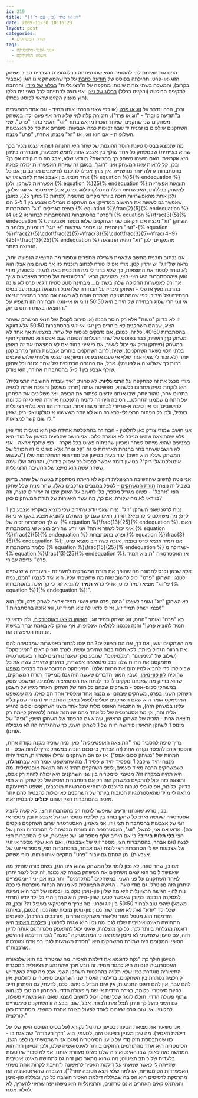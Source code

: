```yaml
---
id: 219
title: "זוג או פרד (כן, עם ד’!)"
date: 2009-11-30 10:16:23
layout: post
categories: 
  - תורת המשחקים
tags: 
  - אנטי-אנטי-מתמטיקה
  - משפט המינימקס
---
```

הפנו את תשומת לבי למהומה זוטא שהתפתחה בבלוגספרה העברית סביב משחק הזוג-או-פרט. תחילתה בפוסט של <a href="http://hahem.co.il/false/archives/434">תודעה כוזבת</a> על כך שהמשחק אינו הוגן (אסביר בקרוב), והמשכה בשתי צורות שונות: מתקפה על ה"רציונליות" <a href="http://moddy.blogli.co.il/archives/129">בבלוג של מודי</a>, והרחבה לתקיפת הרולטה (והקזינו בכלל) <a href="http://n2b.org/archives/1477">בבלוג של ניצן</a>. אני רוצה להתייחס לכל העניינים הללו (חוץ מעניין הקזינו שראוי לפוסט נפרד).

ובכן, הבה ונדבר על <a href="http://he.wikipedia.org/wiki/%D7%96%D7%95%D7%92_%D7%90%D7%95_%D7%A4%D7%A8%D7%98">זוג או פרט</a> (או כפי שאני הכרתי אותו תמיד - וגם אחד מהמגיבים ב"תודעה כוזבת" - "זוג או פרד"). תזכורת קלה למי שלא היה אף פעם ילד: במשחק משחקים שני שחקנים, שאחד הוכרז מראש בתור "זוג" והשני בתור "פרט". שני השחקנים שולפים בו זמנית יד שבה זקופות כמה אצבעות. סופרים את סך כל האצבעות השלופות - אם הוא זוגי, אז "זוג" מנצח; אחרת, "פרט" מנצח.

מה שנמצא בבסיס טענת חוסר ההוגנות של שחר היא ההנחה (שהוא עצמו מכיר בכך שהיא בעייתית) שבמשחק כל אחד שולף בין אצבע אחת לחמש אצבעות, והבחירה ביניהן היא אקראית. האם מישהו משחק כך במציאות? בוודאי שלא, אבל מה היה קורה אם כן? ובכן, קל לראות שאז המשחק אינו "הוגן", במובן זה שאחת האפשרויות יכולה לצאת בהסתברות גדולה יותר מהשנייה. אין צורך אפילו להיכנס לחישובים מורכבים; אם כל אחד מוציא בין אצבע אחת לחמש אז יש {% equation %}5{% endequation %} אפשרויות לשחקן, ולכן {% equation %}25{% endequation %} תוצאות אפשריות למשחק בכללותו; האפשרויות הללו מתחלקות לזוג ופרט, אבל יש מספר אי זוגי שלהן, ולכן אחת מהאפשרויות תזכה ביותר מקרים מהשניה (לפחות 13 מתוך 25). כמובן שאפשר גם לעשות את החישוב במדוייק: אם השחקנים מגרילים אצבע בין 1 ל-5 הם בעצם מגרילים "זוג" בהסתברות {% equation %}\frac{2}{5}{% endequation %} (ההסתברות לבחור או 2 או 4) ו"פרט" בהסתברות {% equation %}\frac{3}{5}{% endequation %}. השחקן "זוג" מנצח אם ורק אם שני השחקנים שלפו מספר אצבעות "זוגי" בו זמנית, או מספר אצבעות "אי זוגי" בו זמנית, כלומר ב-{% equation %}\frac{2}{5}\cdot\frac{2}{5}+\frac{3}{5}\cdot\frac{3}{5}=\frac{4+9}{25}=\frac{13}{25}{% endequation %} מהמקרים; לכן "זוג" תהיה התוצאה הנפוצה ביותר.

אם נכתוב תוכנית מחשב שבאמת מגרילה מספרים ונספור מה התוצאה הנפוצה יותר, נראה של"זוג" יש יתרון קטן. מודי אפילו טורח לכתוב תוכנית כזו אך משום מה אצלו הוא לא טורח לספור את התוצאות, כך שלא ברור לי מה התוכנית באה להגיד. למעשה, מודי טוען שההסתברות היא חצי-חצי, מהנימוק הבא: "הרלוונטיות של מספר האצבעות שייך אך ורק לאפשרות החלוקה שלהן בשתיים... מבחינה סטטיסטית זוג או פרט לא שונה בהרבה מעץ או פלי - השחקן מכריז על הבחירה שלו אבל התוצאה נקבעת על בסיס הבחירה של היריב. כפי שהמתמטיקה מלמדת אותנו לא משנה אם נבחר במספר זוגי או אי זוגי הרי שסוג הבחירה של היריב היא 50:50 (זוגי או אי-זוגי) והבחירה הזו תשפיע על התוצאה באותו היחס בדיוק."

זו לא בדיוק "טעות" אלא רק חוסר הבנה (או סירוב לקבל) של תנאי המשחק ששחר הציג, שבהם השחקנים לא בוחרים בין זוגי ואי-זוגי בהסתברות 50:50 אלא דווקא בהסתברות 40:60. כל זה, כמובן, אם נדבקים לניסוח של שחר. במציאות אף אחד לא משחק כך; ראשית, כבר בפוסט של שחר הועלתה הטענה שגם אפס הוא משתתף חוקי במשחק (כשחקן ותיק אני יכול לאשר, אם כי איני בטוח אם לא המצאתי את זה באופן בלתי תלוי בשאר השחקנים). שנית, לרוב השחקנים בוחרים אצבעות מתוך מרחב קטן יותר (לא זכור לי שאף אחד שלף אי פעם ארבע או חמש; אני עצמי שלפתי שלוש פעמים רבות כך ששלוש הוא לגיטימי). אבל, אם ההנחה הבסיסית של שחר נכונה וכל שחקן שולף אצבע בין 1 ל-5 בהסתברות אחידה, הוא צודק.

מודי מנצל את זה למתקפה על ה<strong>רציונליות</strong>. לא פחות: "איך עובדת החשיבה הרציונלית? היא לוקחת בעיה מתחום כלשהוא, מפשיטה אותה (תרתי משמע) והופכת אותה לבעיה בתחום אחר, טהור יותר, שבו אנחנו יודעים לפתור את הבעיה, ואז משליכים את הפתרון על התחום שממנו התחלנו... הסיבה היחידה להניח התפלגות אחידה היא כי זה קל ונוח לחישובים, וכי אין סיבה א-פריורי לבחור משהו אחר. הבחירה הזו היא בלתי רציונלית בעליל, ולכן כל הניתוח הרציונלי-לכאורה הוא לא יותר משעשוע אינטלקטואלי ריק, שאין לו שום קשר למציאות."

אני חושב שמודי צודק כאן לחלוטין - הבחירה בהתפלגות אחידה כאן היא נאיבית מדי ואין פלא שהתוצאה שהיא מניבה לא אומרת כלום. אני חושב שהבעיה בטיעון של מודי היא במניעים שהוא מייחס לשחר (מכיוון שהניתוח פשוט בכל מקרה - כפי שתכף אראה - אני לא חושב ששחר בחר בהנחת האחידות כי זה "קל ונוח" אלא פשוט כי זה המודל של המשחק שעליו הוא חשב). עוד בעיה בטיעון של מודי הוא ההתלהמות שלו ("שעשוע אינטלקטואלי ריק"? בטיעון דומה אפשר לפסול כל עיסוק בידורי), וההנחה שלו שמה ששחר עשה הוא מייצג של החשיבה הרציונלית.

אני נוטה לחשוב שהחשיבה הרציונלית דווקא לא הייתה מסתפקת בגישה של שחר. בדיוק בשביל זה נוצרה <a href="http://he.wikipedia.org/wiki/%D7%AA%D7%95%D7%A8%D7%AA_%D7%94%D7%9E%D7%A9%D7%97%D7%A7%D7%99%D7%9D">תורת המשחקים</a> - לטפל במצבים מורכבים כאלו. שחר מניח שכל שחקן הוא "אהבל" - פשוט מגריל מספר, בלי לחשוב על האופן שבו זה יעזור לו לנצח, וזה בוודאי לא מה שקורה. אם כך, מה עשר האגורות של תורת המשחקים כאן?

נניח לרגע שאני השחקן "זוג". נניח שאני יודע שהיריב שלי מוציא באקראי אצבע בין 1 ל-5; מה משתלם לי להוציא? תגידו, ראינו שגם לך משתלם להוציא אצבע באקראי כי אז יש לך הסתברות זכיה של {% equation %}\frac{13}{25}{% endequation %}. האם איני יכול לשפר אותה? אני יודע שהיריב מוציא זוג בהסתברות {% equation %}\frac{2}{5}{% endequation %} ופרט בהסתברות {% equation %}\frac{3}{5}{% endequation %}; אם תמיד אוציא פרט בעצמי, אזכה כשהיריב מוציא פרט, כלומר בהסתברות {% equation %}\frac{15}{25}{% endequation %} שגדולה מ-{% equation %}\frac{13}{25}{% endequation %}. אז האסטרטגיה "תוציא תמיד פרט" עדיפה עבורי.

אלא שכאן נכנס לתמונה מה שהופך את תורת המשחקים למעניינת - העובדה שיש שניים לטנגו. השחקן "פרט" יכול לחשוב שזה מה שחשבתי עליו. הוא יגיד לעצמו "הממ, נניח ש"זוג" מוציא תמיד פרט, אז לי כדאי <strong>תמיד</strong> להוציא זוג, כי כך אזכה בהסתברות {% equation %}1{% endequation %}!".

בא השחקן "זוג" ואומר לעצמו "הממ, פרט יודע שאני תמיד ארצה לשחק פרט, ולכן הוא עצמו ישחק תמיד זוג, אז לי כדאי להוציא תמיד זוג, ואז אזכה בהסתברות 1!"

בא "פרט" ואומר "הממ, זוג משחק תמיד זוג, ו<a href="http://www.imdb.com/title/tt0093779/quotes">האיוקן מוצאו באוסטרליה</a>, ולכן כדאי לי תמיד להוציא פרט!" והנה נכנסנו ללולאה אינסופית. אף שחקן לא באמת יבחר בגישת הניתוח הטיפשית הזו.

מה השחקנים יעשו, אם כך, אם הם רציונליים? הם ינסו לבחור באפשרות שמבטיחה להם את הרווח הגדול ביותר, ללא תלות במה שהיריב עושה. לערך הזה קוראים "המינימקס" (שילוב של "מינימום" ו"מקסימום", שנובע מכך שאנחנו רוצים לבחור באסטרטגיה שתמקסם את הרווח שלנו בכל סיטואציה אפשרית, בהינתן שהיריב עשה את כל שביכולתו כדי להביא למינימום את הרווח שלנו). המינימקס המדובר עומד בבסיס <a href="http://he.wikipedia.org/wiki/%D7%9E%D7%A9%D7%A4%D7%98_%D7%94%D7%9E%D7%99%D7%A0%D7%99%D7%9E%D7%A7%D7%A1">משפט</a> שהוכיח <a href="http://he.wikipedia.org/wiki/%D7%92%27%D7%95%D7%9F_%D7%A4%D7%95%D7%9F_%D7%A0%D7%95%D7%99%D7%9E%D7%9F">ג'ון פון-נוימן</a>, (שבין המוני הדברים שעשה היה גם) ממייסדי תורת המשחקים, שהוא בדיוק מה שאנחנו נזקקים לו כדי לנתח את הסיטואציה שלפנינו. המשפט עוסק במשחקי סכום-אפס - משחקים שבהם כל רווח של השחקן האחד מגיע על חשבון השחקן השני. בפרט, משחקים שבהם יש מנצח אחד ומפסיד אחד הם כאלו. מה שמשפט המינימקס אומר הוא שאם השחקנים יכולים לפעול באופן הסתברותי (הנחה שמקובלת עלינו במשחק הזה), אז התוצאה האופטימלית שכל אחד משני השחקנים יכולים להגיע אליה זהה, וקיימת אסטרטגיה של כל אחד מהם שנותנת אותה (למשחק קיימת רק תוצאה אחת - הזכיה של השחקן הראשון, שהיא גם ההפסד של השחקן השני; "זכיה" של מינוס 1 לשחקן הראשון פירושה רווח של 1 לשחקן השני, כך שההגדרה הזו לא מגבילה אותנו).

צריך טיפה להסביר מהי "התוצאה האופטימלית" כאן. נניח שזכיה מקנה נקודה אחת, והפסד גורם להפסד נקודה אחת (זה הכרחי, כי סכום הזכיה במשחק צריך להיות אפס - זו המהות של "משחק סכום אפס"). אז גם אם השחקנים יגרילו אפשרויות, תמיד יהיה מנצח יחיד שיקבל 1 ומפסיד יחיד שיפסיד 1. מה שהמשפט אומר הוא שב<strong>תוחלת</strong>, כשמשחקים הרבה מאוד פעמים, לשני השחקנים תהיה אותה תוצאה אופטימלית. מה היא תהיה במקרה זה? מטעמי סימטריה בין שני השחקנים היא יכולה להיות רק אפס, ותוצאה כזה יכול להתקיים במשחק הזה רק אם הסתברות הזכיה של כל שחקן היא חצי בדיוק. כלומר, אפילו בלי לטרוח להיכנס לניתוחי אסטרטגיות מורכבים, משפט המינימקס מראה לי מייד שהאסטרטגיות הטובות ביותר של השחקנים לא יכולות להבטיח להם יותר מזכיה בהסתברות חצי; ושהם <strong>יכולים</strong> להבטיח זאת.

ובכן, מרגע שאנחנו יודעים שאפשר לזכות רק בהסתברות חצי, לא קשה להציג אסטרטגיה שעושה זאת: כל שחקן בוחר בין שליפת מספר זוגי של אצבעות ובין מספר אי זוגי של אצבעות בהסתברות חצי (וזו, אני מאמין, האסטרטגיה שרוב השחקנים נוקטים בה). מדוע אם אני, למשל, "זוג", האסטרטגיה הזו באמת מבטיחה לי הסתברות נצחון של חצי <strong>בלי תלות ביריב</strong>? כי אם היריב שלף מספר זוגי של אצבעות, יש לי הסתברות חצי לנצח (אם אבחר, בהסתברות חצי, מספר זוגי של אצבעות), ואם הוא שלף מספר אי זוגי של אצבעות יש לי הסתברות חצי לנצח (אם אבחר, בהסתברות חצי, מספר אי זוגי של אצבעות). מן הסתם גם עבור "פרט" מתקיים אותו ניתוח. סוף משחק.

אם כן, שחר טעה. לא נכון לומר על המשחק שהוא אינו הוגן, בשום צורה שהיא; מה שאפשר לומר הוא שאם משחקים את המשחק בצורה לא נכונה, זה יכול ליצור יתרון לאחד השחקנים על פני השני. במשחקים "מתקדמים" יותר כמו אבן-נייר-ומספריים היתרון הזה מנוטרל. גם מודי טעה - הגישה הרציונלית לא מניחה הנחות מופרכות כי ככה נוח לה - הגישה הרציונלית היא מה שג'ון פון-נוימן נוקט בו, ובסופו של דבר היא מגיעה למסקנה הנכונה. כמובן שאפשר לטעון שפון-נוימן הוא טרחן; הרי כל ילד יודע (תרתי משמע) שהכי טוב לבחור 50:50 בין זוג ופרט. מה צריך מתמטיקאי בשביל זה? ובכן, זה שכל ילד "יודע" זאת לא אומר שזה נכון; פון-נוימן <strong>מוכיח</strong> שזה נכון (וכמובן, באותה הזדמנות הוא מטפל בעוד זיליארד משחקים אחרים, מורכבים בהרבה). לפעמים התחושה האינטואיטיבית שלנו לגבי מה נכון היא שגויה לחלוטין, ו<a href="http://www.gadial.net/2007/04/27/blonde_prisoners_dilemma/">דילמת האסיר</a> היא דוגמה מוצלחת ביותר לכך. כל כך מוצלחת, שאיני יכול להתאפק מלגרור גם אותה לדיון הזה, עם טיעון ששמעתי לא מזמן שמראה כי המתמטיקה "טועה" לגבי הדילמה (וההיסק הסופי והמקומם היה שתורת המשחקים היא "חסרת משמעות לגבי בני אדם ומערכות מורכבות").

הטיעון הולך כך: "נקח לדוגמא את דילמת האסיר. מה שמטריד בה הוא שלכאורה האסטרטגיה הנכונה היא לבגוד תמיד. זה נובע מכך שהתנהגות רציונלית במסגרת התיאוריה מוגדרת ככזו שלא תלויה בהחלטות השחקן השני. אבל מה קורה כאשר יש קורלציה נסתרת בין השחקנים. בדילמת האסיר שני השחקנים סימטריים לחלוטין. אין להם עבר, אין להם דפוס התנהגות, אין שום הבדל ביניהם. לכם, לדעתי, גם הפתרון חייב להיות סימטרי. כלומר, בגידה הדדית או שתוף פעולה הדדי. הפתרון המיטבי לכן הוא שתוף פעולה הדדי. תוכלו לומר שכל שחקן יכול לחשוב לעצמו שאם הוא משתף פעולה, גם השני פועל כך וניתן לנצל זאת ולבגוד. אבל, שוב, בבעיה זו השחקנים סימטריים לחלוטין. אין שום גורם שיגרום לאחד לפעול בצורה אחרת מהשני. מסתתרת כאן קורלציה."

אני משאיר את מציאת הטעות בטיעון כתרגיל לקורא (על בסיס הפוסט הישן שלי על דילמת האסיר). מה שכן מעניין בציטוט הזה, לטעמי, הוא "דרך העבודה" שמוצגת בו - כזו שמתבססת חזק <strong>מדי </strong>על טיעון הסימטריה (שגם אני השתמשתי בו לפני רגע). הסימטריה היא אחד מהתורמים החזקים ביותר לאינטואיציה שלנו, ולכן הטיעון הזה הוא המחשה נאה לאופן שבו האינטואיציה שלנו פשוט מעוורת אותנו. אני לא סבור שזו טעות בלעדית של כותב הציטוט; מה שהוא מתאר כאן זהה גם לתחושה האינטואיטיבית שהייתה לי כאשר שמעתי על דילמת האסיר לראשונה ("חייבת לקרות אחת משתי האפשרויות הסימטריות, אז למה שלא תצא הטובה יותר?"). העובדה שהאינטואיציה הזו מתרסקת לרסיסים היא הסיבה שבגללה דילמת האסיר חשובה כל כך, ובגללה פון-נוימן והמתמטיקאים האחרים אינם טרחנים, והרציונליות היא משהו יפה שראוי להעריך, לא לסלוד ממנו.
